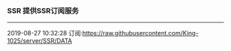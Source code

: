 ### SSR 提供SSR订阅服务
---
2019-08-27 10:32:28 订阅:https://raw.githubusercontent.com/King-1025/server/SSR/DATA
